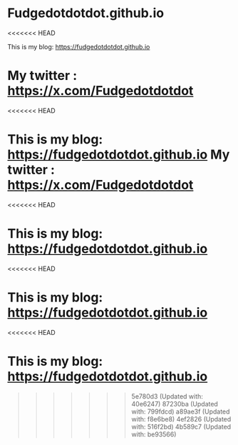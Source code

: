 # Fudgedotdotdot.github.io
<<<<<<< HEAD

This is my blog: https://fudgedotdotdot.github.io

My twitter : https://x.com/Fudgedotdotdot
=======
<<<<<<< HEAD

This is my blog: https://fudgedotdotdot.github.io
My twitter : https://x.com/Fudgedotdotdot
=======
<<<<<<< HEAD

This is my blog: https://fudgedotdotdot.github.io
=======
<<<<<<< HEAD

This is my blog: https://fudgedotdotdot.github.io
=======
<<<<<<< HEAD

This is my blog: https://fudgedotdotdot.github.io
=======
>>>>>>> 5e780d3 (Updated with:  40e6247)
>>>>>>> 87230ba (Updated with:  799fdcd)
>>>>>>> a89ae3f (Updated with:  f8e6be8)
>>>>>>> 4ef2826 (Updated with:  516f2bd)
>>>>>>> 4b589c7 (Updated with:  be93566)
